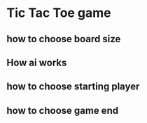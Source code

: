 # Tic Tac Toe game

## how to choose board size
## How ai works
## how to choose starting player
## how to choose game end